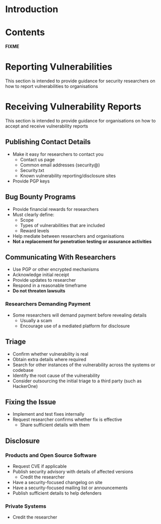 # Introduction

# Contents

**FIXME**

# Reporting Vulnerabilities

This section is intended to provide guidance for security researchers on how to report vulnerabilities to organisations

# Receiving Vulnerability Reports

This section is intended to provide guidance for organisations on how to accept and receive vulnerability reports

## Publishing Contact Details

- Make it easy for researchers to contact you
  + Contact us page
  + Common email addresses (security@)
  + Security.txt
  + Known vulnerability reporting/disclosure sites
- Provide PGP keys

## Bug Bounty Programs

- Provide financial rewards for researchers
- Must clearly define:
  + Scope
  + Types of vulnerabilities that are included
  + Reward levels
- Help mediate between researchers and organisations
- **Not a replacement for penetration testing or assurance activities**

## Communicating With Researchers

- Use PGP or other encrypted mechanisms
- Acknowledge initial receipt
- Provide updates to researcher
- Respond in a reasonable timeframe
- **Do not threaten lawsuits**

### Researchers Demanding Payment

- Some researchers will demand payment before revealing details
  + Usually a scam
  + Encourage use of a mediated platform for disclosure

## Triage

- Confirm whether vulnerability is real
- Obtain extra details where required
- Search for other instances of the vulnerability across the systems or codebase
- Identify the root cause of the vulnerability
- Consider outsourcing the initial triage to a third party (such as HackerOne)

## Fixing the Issue

- Implement and test fixes internally
- Request researcher confirms whether fix is effective
  + Share sufficient details with them

##  Disclosure

### Products and Open Source Software

- Request CVE if applicable
- Publish security advisory with details of affected versions
  + Credit the researcher
- Have a security-focused changelog on site
- Have a security-focused mailing list or announcements
- Publish sufficient details to help defenders

### Private Systems

- Credit the researcher

